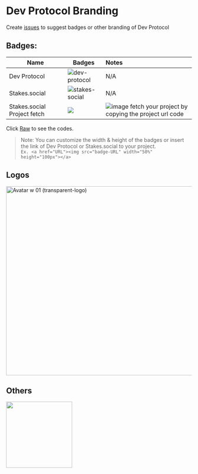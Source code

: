 # Dev Protocol Branding

Create [issues](https://github.com/dev-protocol/community/issues) to suggest badges or other branding of Dev Protocol

## Badges: 

| Name | Badges | Notes |
| --- | --- | :-- |
| Dev Protocol | ![dev-protocol](https://custom-icon-badges.herokuapp.com/badge/Dev_Protocol-black.svg?logo=devprtcl) | N/A |
| Stakes.social | ![stakes-social](https://custom-icon-badges.herokuapp.com/badge/Stakes.Social-black.svg?logo=stakes.social) | N/A |
| Stakes.social Project fetch | <img src="https://badge.devprotocol.xyz/0x04c8c053921a3c5b97F89b4e745525E6a4412149/descriptive"> | ![image](https://user-images.githubusercontent.com/73097560/130575616-404aea3e-da2d-48a0-a01a-00b07fb84062.png) fetch your project by copying the project url code |

Click [Raw](https://raw.githubusercontent.com/dev-protocol/community/main/branding/branding.md) to see the codes.

> Note: You can customize the width & height of the badges or insert the link of Dev Protocol or Stakes.social to your project. <br>
` Ex. <a href="URL"><img src="badge-URL" width="50%" height="100px"></a> `
	
## Logos

<img width="512" alt="Avatar w 01 (transparent-logo)" src="https://user-images.githubusercontent.com/73097560/130387550-c1286cae-e37b-41b5-a9f8-8dd4535a7db4.png">


## Others

<img width="179" src="https://user-images.githubusercontent.com/17464685/129601828-fd461e84-bee7-4293-8fd6-f9cd3692f8ad.png">

